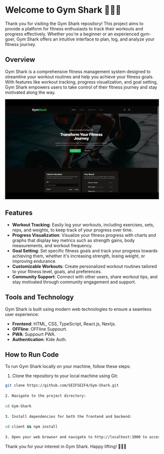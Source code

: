 # Welcome to Gym Shark 🏋️‍♂️🦈

Thank you for visiting the Gym Shark repository! This project aims to provide a platform for fitness enthusiasts to track their workouts and progress effectively. Whether you're a beginner or an experienced gym-goer, Gym Shark offers an intuitive interface to plan, log, and analyze your fitness journey.

## Overview

Gym Shark is a comprehensive fitness management system designed to streamline your workout routines and help you achieve your fitness goals. With features like workout tracking, progress visualization, and goal setting, Gym Shark empowers users to take control of their fitness journey and stay motivated along the way.

![Gym Shark Screenshot](https://raw.githubusercontent.com/SEIFSEIF4/Gym-Shark/master/public/screen.png)

## Features

- **Workout Tracking**: Easily log your workouts, including exercises, sets, reps, and weights, to keep track of your progress over time.
- **Progress Visualization**: Visualize your fitness progress with charts and graphs that display key metrics such as strength gains, body measurements, and workout frequency.
- **Goal Setting**: Set specific fitness goals and track your progress towards achieving them, whether it's increasing strength, losing weight, or improving endurance.
- **Customizable Workouts**: Create personalized workout routines tailored to your fitness level, goals, and preferences.
- **Community Support**: Connect with other users, share workout tips, and stay motivated through community engagement and support.

## Tools and Technology

Gym Shark is built using modern web technologies to ensure a seamless user experience:

- **Frontend**: HTML, CSS, TypeScript, React.js, Nextjs.
- **OFFline**: OFFline Suppourt.
- **PWA**: Suppourt PWA.
- **Authentication**: Kide Auth.

## How to Run Code

To run Gym Shark locally on your machine, follow these steps:

1. Clone the repository to your local machine using Git:

```bash
git clone https://github.com/SEIFSEIF4/Gym-Shark.git

2. Navigate to the project directory:

cd Gym-Shark

3. Install dependencies for both the frontend and backend:

cd client && npm install

3. Open your web browser and navigate to http://localhost:3000 to access Gym Shark.
```


Thank you for your interest in Gym Shark. Happy lifting! 🏋️‍♂️🦈
